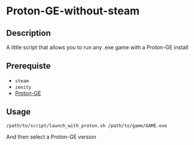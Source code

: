# Proton-GE-without-steam
## Description
A little script that allows you to run any .exe game with a Proton-GE install
## Prerequiste
- ```steam```
- ```zenity```
- [Proton-GE](https://github.com/GloriousEggroll/proton-ge-custom?tab=readme-ov-file)
## Usage
```
/path/to/script/launch_with_proton.sh /path/to/game/GAME.exe
```   
And then select a Proton-GE version

